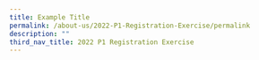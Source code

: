 ```yaml
---
title: Example Title
permalink: /about-us/2022-P1-Registration-Exercise/permalink
description: ""
third_nav_title: 2022 P1 Registration Exercise
---
```

